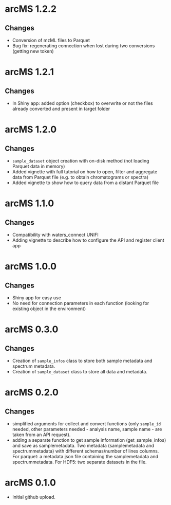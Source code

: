 # arcMS 1.2.2

## Changes

- Conversion of mzML files to Parquet
- Bug fix: regenerating connection when lost during two conversions (getting new token)

# arcMS 1.2.1

## Changes

- In Shiny app: added option (checkbox) to overwrite or not the files already converted and present in target folder

# arcMS 1.2.0

## Changes

- `sample_dataset` object creation with on-disk method (not loading Parquet data in memory)
- Added vignette with full tutorial on how to open, filter and aggregate data from Parquet file (e.g. to obtain chromatograms or spectra)
- Added vignette to show how to query data from a distant Parquet file

# arcMS 1.1.0

## Changes

- Compatibility with waters_connect UNIFI
- Adding vignette to describe how to configure the API and register client app

# arcMS 1.0.0

## Changes

- Shiny app for easy use
- No need for connection parameters in each function (looking for existing object in the environment)

# arcMS 0.3.0

## Changes

- Creation of `sample_infos` class to store both sample metadata and spectrum metadata.
- Creation of `sample_dataset` class to store all data and metadata.

# arcMS 0.2.0

## Changes

- simplified arguments for collect and convert functions (only `sample_id` needed, other parameters needed - analysis name, sample name - are taken from an API request).
- adding a separate function to get sample information (get_sample_infos) and save as samplemetadata. Two metadata (samplemetadata and spectrummetadata) with different schemas/number of lines columns. For parquet: a metadata json file containing the samplemetadata and spectrummetadata. For HDF5: two separate datasets in the file.

# arcMS 0.1.0

- Initial github upload.
